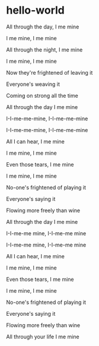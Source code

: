 # hello-world

All through the day, I me mine

I me mine, I me mine

All through the night, I me mine

I me mine, I me mine

Now they're frightened of leaving it

Everyone's weaving it


Coming on strong all the time

All through the day I me mine

I-I-me-me-mine, I-I-me-me-mine

I-I-me-me-mine, I-I-me-me-mine

All I can hear, I me mine

I me mine, I me mine

Even those tears, I me mine

I me mine, I me mine

No-one's frightened of playing it

Everyone's saying it

Flowing more freely than wine

All through the day I me mine


I-I-me-me mine, I-I-me-me mine

I-I-me-me mine, I-I-me-me mine


All I can hear, I me mine

I me mine, I me mine

Even those tears, I me mine

I me mine, I me mine

No-one's frightened of playing it

Everyone's saying it

Flowing more freely than wine

All through your life I me mine

